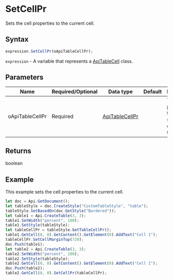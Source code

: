 # SetCellPr

Sets the cell properties to the current cell.

## Syntax

```javascript
expression.SetCellPr(oApiTableCellPr);
```

`expression` - A variable that represents a [ApiTableCell](../ApiTableCell.md) class.

## Parameters

| **Name** | **Required/Optional** | **Data type** | **Default** | **Description** |
| ------------- | ------------- | ------------- | ------------- | ------------- |
| oApiTableCellPr | Required | [ApiTableCellPr](../../ApiTableCellPr/ApiTableCellPr.md) |  | The properties that will be set to the current table cell. |

## Returns

boolean

## Example

This example sets the cell properties to the current cell.

```javascript editor-docx
let doc = Api.GetDocument();
let tableStyle = doc.CreateStyle("CustomTableStyle", "table");
tableStyle.SetBasedOn(doc.GetStyle("Bordered"));
let table1 = Api.CreateTable(3, 3);
table1.SetWidth("percent", 100);
table1.SetStyle(tableStyle);
let tableCellPr = tableStyle.GetTableCellPr();
table1.GetCell(0, 0).GetContent().GetElement(0).AddText("Cell 1");
tableCellPr.SetCellMarginTop(720);
doc.Push(table1);
let table2 = Api.CreateTable(3, 3);
table2.SetWidth("percent", 100);
table2.SetStyle(tableStyle);
table2.GetCell(0, 0).GetContent().GetElement(0).AddText("Cell 1");
doc.Push(table2);
table2.GetCell(0, 0).SetCellPr(tableCellPr);
```
